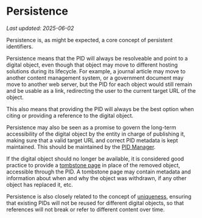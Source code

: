 # Persistence

_Last updated: 2025-06-02_

Persistence is, as might be expected, a core concept of persistent identifiers.

Persistence means that the PID will always be resolveable and point to a digital object, even though that object may move to different hosting solutions during its lifecycle.
For example, a journal article may move to another content management system, or a government document may move to another web server, but the PID for each object would still remain and be usable as a link, redirecting the user to the current target URL of the object.

This also means that providing the PID will always be the best option when citing or providing a reference to the digital object.

Persistence may also be seen as a promise to govern the long-term accessibility of the digital object by the entity in charge of publishing it, making sure that a valid target URL and correct PID metadata is kept maintained. This should be maintained by the [PID Manager](pid-ecosystem.md#manager).

If the digital object should no longer be available, it is considered good practice to provide a [tombstone page]() in place of the removed object, accessible through the PID. A tombstone page may contain metadata and information about when and why the object was withdrawn, if any other object has replaced it, etc.

Persistence is also closely related to the concept of [uniqueness](), ensuring that existing PIDs will not be reused for different digital objects, so that references will not break or refer to different content over time.
